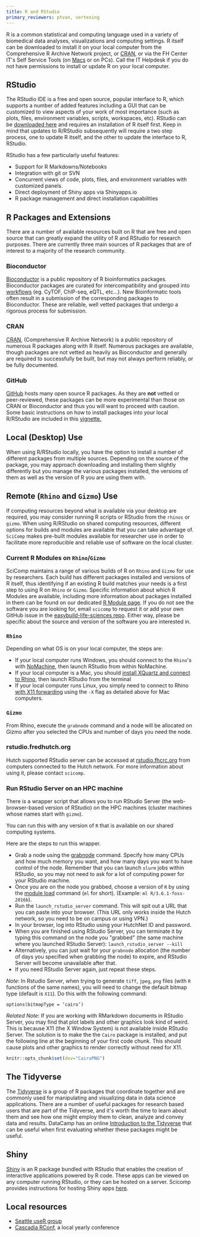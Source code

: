 ```yaml
---
title: R and RStudio
primary_reviewers: ptvan, vortexing
---
```

R is a common statistical and computing language used in a variety of biomedical data analyses, visualizations and computing settings.  R itself can be downloaded to install it on your local computer from the Comprehensive R Archive Network project, or [CRAN](https://cran.r-project.org/), or via the FH Center IT's Self Service Tools (on [Macs](https://centernet.fredhutch.org/cn/u/center-it/help-desk/mac-support/jamf-pro.html) or on PCs).  Call the IT Helpdesk if you do not have permissions to install or update R on your local computer.  


## RStudio
The RStudio IDE is a free and open source, popular interface to R, which supports a number of added features including a GUI that can be customized to view aspects of your work of most importance (such as plots, files, environment variables, scripts, workspaces, etc). RStudio can be [downloaded here](https://www.rstudio.com/) and requires an installation of R itself first.  Keep in mind that updates to R/RStudio subsequently will require a two step process, one to update R itself, and the other to update the interface to R, RStudio.  

RStudio has a few particularly useful features:
- Support for R Markdowns/Notebooks
- Integration with git or SVN
- Concurrent views of code, plots, files, and environment variables with customized panels.  
- Direct deployment of Shiny apps via Shinyapps.io
- R package management and direct installation capabilities


## R Packages and Extensions
There are a number of available resources built on R that are free and open source that can greatly expand the utility of R and RStudio for research purposes.  There are currently three main sources of R packages that are of interest to a majority of the research community.  

### Bioconductor
[Bioconductor](https://bioconductor.org/) is a public repository of R bioinformatics packages. Bioconductor packages are curated for intercompatibility and grouped into [workflows](http://bioconductor.org/packages/3.7/workflows/) (eg. CyTOF, ChIP-seq, eQTL, etc...). New Bioinformatic tools often result in a submission of the corresponding packages to Bioconductor.  These are reliable, well vetted packages that undergo a rigorous process for submission.  

### CRAN
[CRAN](https://cran.r-project.org), (Comprehensive R Archive Network) is a public repository of numerous R packages along with R itself. Numerous packages are available, though packages are not vetted as heavily as Bioconductor and generally are required to successfully be built, but may not always perform reliably, or be fully documented.  

### GitHub
[GitHub](https://github.com/trending/r) hosts many open source R packages. As they are **not** vetted or peer-reviewed, these packages can be more experimental than those on CRAN or Bioconductor and thus you will want to proceed with caution. Some basic instructions on how to install packages into your local R/RStudio are included in this [vignette.](https://cran.r-project.org/web/packages/githubinstall/vignettes/githubinstall.html)


## Local (Desktop) Use
When using R/RStudio locally, you have the option to install a number of different packages from multiple sources.  Depending on the source of the package, you may approach downloading and installing them slightly differently but you manage the various packages installed, the versions of them as well as the version of R you are using them with.  


## Remote (`Rhino` and `Gizmo`) Use
If computing resources beyond what is available via your desktop are required, you may consider running R scripts or RStudio from the `rhinos` or `gizmo`.  When using R/RStudio on shared computing resources, different options for builds and modules are available that you can take advantage of.  `SciComp` makes pre-built modules available for researcher use in order to facilitate more reproducible and reliable use of software on the local cluster.  

### Current R Modules on `Rhino`/`Gizmo`
SciComp maintains a range of various builds of R on `Rhino` and `Gizmo` for use by researchers. Each build has different packages installed and versions of R itself, thus identifying if an existing R build matches your needs is a first step to using R on `Rhino` or `Gizmo`.  Specific information about which R Modules are available, including more information about packages installed in them can be found on our dedicated [R Module page](/rModules/). If you do not see the software you are looking for, email `scicomp` to request it or add your own GitHub issue in the [easybuild-life-sciences repo](https://github.com/FredHutch/easybuild-life-sciences).  Either way, please be specific about the source and version of the software you are interested in.  


### `Rhino`
Depending on what OS is on your local computer, the steps are:
- If your local computer runs Windows, you should connect to the `Rhino`'s with [NoMachine](/scicomputing/access_methods/#nomachine-nx-access-multi-os), then launch RStudio from within NoMachine.
- If your local computer is a Mac, you should [install XQuartz and connect to Rhino](/scicomputing/access_methods/), then launch RStudio from the terminal
- If your local computer runs Linux, you simply need to connect to Rhino [with X11 forwarding](/scicomputing/access_methods/) using the `-X` flag as detailed above for Mac computers.

### `Gizmo`
From Rhino, execute the `grabnode` command and a node will be allocated on Gizmo after you selected the CPUs and number of days you need the node.


### rstudio.fredhutch.org
Hutch supported RStudio server can be accessed at [rstudio.fhcrc.org](http://rstudio.fhcrc.org) from computers connected to the Hutch network. For more information about using it, please contact `scicomp`.

### Run RStudio Server on an HPC machine

There is a wrapper script that allows you to run RStudio Server (the web-browser-based version of RStudio)
on the HPC machines (cluster machines whose names start with `gizmo`).

You can run this with any version of `R` that is available on our shared computing systems.

Here are the steps to run this wrapper.

* Grab a node using the [grabnode](/scicomputing/compute_platforms/#gizmo-and-beagle-cluster) command. Specify how many CPUs and how much memory you want, and
how many days you want to have control of the node.
Remember that you can launch `slurm` jobs within
RStudio, so you may not need to ask for a lot of
computing power for your RStudio machine.
* Once you are on the node you grabbed, choose
  a version of `R` by using the [module load](/scicomputing/compute_environments/#how-to-use-environment-modules) command (`ml` for short). (Example: `ml R/3.6.1-foss-2016b`).
* Run the `launch_rstudio_server` command. This will spit out a URL that you can paste into your browser. (This URL only works inside the Hutch network, so you need to be on campus or using VPN.)
* In your browser, log into RStudio using your HutchNet ID and password.
* When you are finished using RStudio Server, you can
terminate it by typing this command on the node you "grabbed" (the same machine where you launched RStudio Server): `launch_rstudio_server --kill`
* Alternatively, you can just wait for your `grabnode` allocation (the number of days you specified when grabbing the node) to expire, and RStudio Server will become unavailable after that.
* If you need RStudio Server again, just repeat these steps.

*Note*: In Rstudio Server, when trying to generate `tiff`, `jpeg`, `png` files (with `R` functions of the same names), you will need to change the default bitmap type (default is `X11`). Do this with the following command:

```
options(bitmapType = ‘cairo’)
```



*Related Note*: If you are working with RMarkdown documents in RStudio Server,
you may find that plot labels and other graphics look kind of weird.
This is because X11 (the X Window System) is not available
inside RStudio Server. The solution is to make the the `Cairo`
package is installed, and put the following line at the beginning of your first
code chunk. This should cause plots and other graphics to render
correctly without need for X11.

```r
knitr::opts_chunk$set(dev="CairoPNG")
```



## The Tidyverse
The [Tidyverse](https://www.tidyverse.org/) is a group of R packages that coordinate together and are commonly used for manipulating and  visualizing data in data science applications.  There are a number of useful packages for research based users that are part of the Tidyverse, and it's worth the time to learn about them and see how one might employ them to clean, analyze and convey data and results.  DataCamp has an online [Introduction to the Tidyverse](https://www.datacamp.com/courses/introduction-to-the-tidyverse) that can be useful when first evaluating whether these packages might be useful.  

## Shiny
[Shiny](https://shiny.rstudio.com/) is an R package bundled with RStudio that enables the creation of interactive applications powered by R code. These apps can be viewed on any computer running RStudio, or they can be hosted on a server. Scicomp provides instructions for hosting Shiny apps [here](https://sciwiki.fredhutch.org/compdemos/shiny/).

## Local resources
- [Seattle useR group](http://www.meetup.com/Seattle-useR/)
- [Cascadia RConf](https://cascadiarconf.com/), a local yearly conference
